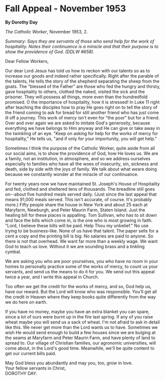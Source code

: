 Fall Appeal - November 1953
===========================

**By Dorothy Day**

*The Catholic Worker*, November 1953, 2.

*Summary: Says they are servants of those who send help for the work of
hospitality. Notes their continuance is a miracle and that their purpose
is to show the providence of God. (DDLW \#658).*

Dear Fellow Workers,

Our dear Lord Jesus has told us how to reckon with our talents so as to
increase our goods and indeed rather specifically. Right after the
parable of the talents, He tells the story of the shepherd separating
the sheep from the goats. The "blessed of the Father" are those who fed
the hungry and thirsty, gave hospitality to others, clothed the naked,
visited the sick and the prisoner. They will possess all things, more
even than the hundredfold promised. O the importance of hospitality, how
it is stressed! In Luke 11 right after teaching the disciples how to
pray He goes right on to tell the story of the friend coming to ask for
bread for still another friend who has just come ill off a journey. This
work of mercy isn't even for "the poor" but for a friend. Over and over
again we are asked to imitate God's generosity, because everything we
have belongs to Him anyway and He can give or take away in the twinkling
of an eye. "Keep on asking for help for the works of mercy for
hospitality," He tells us, "and if only for your importunity, you will
get help."

Sometimes I think the purpose of the Catholic Worker, quite aside from
all our social aims, is to show the providence of God, how He loves us.
We are a family, not an institution, in atmosphere, and so we address
ourselves especially to families who have all the woes of insecurity,
sin, sickness and death, side by side with the joys of family. We talk
about what *we*are doing because we constantly wonder at the miracle of
our continuance.

For twenty years now we have maintained St. Joseph's House of
Hospitality and fed, clothed and sheltered tens of thousands. The
breadline still goes on--about five hundred meals served daily. (Just
since the last appeal that means 91,000 meals served. This isn't
accurate, of course. It's probably more.) Fifty people share the house
in New York and about 25 each at Maryfarm, Newburgh, and Peter Maurin
Farm, Staten Island. Just the heating bill for these places is
appalling. Tom Sullivan, who has to sit down and face the bills which
come in, is the one who is most growing in faith. "Lord, I believe these
bills will be paid. Help Thou my unbelief." No use trying to be
business-like. None of us have that talent. The paper sells for a cent a
copy and the printing bill is big: No salaries are paid to anyone. So
there is not that overhead. We want far more than a weekly wage. We want
God to teach us love. Without it we are sounding brass and a tinkling
cymbal.

We are asking you who are poor yourselves, you who have no room in your
homes to personally practice some of the works of mercy, to count us
your servants, and send us the means to do it for you. We send out this
appeal twice a year, and I write this appeal in Church.

Too often we get the credit for the works of mercy, and so, God help us,
have our reward. But the Lord will know who was responsible. You'll get
all the credit in Heaven where they keep books quite differently from
the way we do here on earth.

If you have no money, maybe you have an extra blanket you can spare,
since a lot of ours were burnt up in the fire last spring. If any of you
raise wheat maybe you will send us a sack of wheat. I'm not afraid to
ask in detail like this. We never get more than the Lord wants us to
have. Sometimes we wish He would send enough to build a few houses since
we are bulging at the seams at Maryfarm and Peter Maurin Farm, and have
plenty of land to spread to. Our village of Christian families, our
agronomic universities, will come about, in the Lord's good time.
Meanwhile, we'll be quite content to get our current bills paid.

May God bless you abundantly and may you, too, grow in love.\
 Your fellow servants in Christ,\
 DOROTHY DAY.
